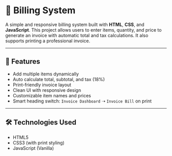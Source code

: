 # 🧾 Billing System

A simple and responsive billing system built with **HTML**, **CSS**, and **JavaScript**. This project allows users to enter items, quantity, and price to generate an invoice with automatic total and tax calculations. It also supports printing a professional invoice.

---

## 🚀 Features

- Add multiple items dynamically
- Auto calculate total, subtotal, and tax (18%)
- Print-friendly invoice layout
- Clean UI with responsive design
- Customizable item names and prices
- Smart heading switch: `Invoice Dashboard` ➝ `Invoice Bill` on print

---

## 🛠️ Technologies Used

- HTML5
- CSS3 (with print styling)
- JavaScript (Vanilla)
